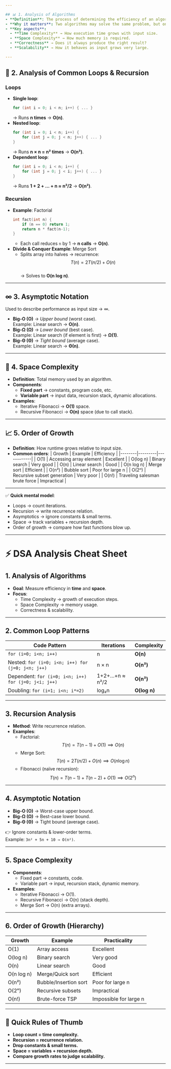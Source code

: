 ```yaml
---

## 📊 1. Analysis of Algorithms
- **Definition**: The process of determining the efficiency of an algorithm in terms of time and space.
- **Why it matters**: Two algorithms may solve the same problem, but one could be 100× faster or use far less memory.
- **Key aspects**:
  - **Time Complexity** → How execution time grows with input size.
  - **Space Complexity** → How much memory is required.
  - **Correctness** → Does it always produce the right result?
  - **Scalability** → How it behaves as input grows very large.

---
```


## 🔁 2. Analysis of Common Loops & Recursion
### Loops
- **Single loop**:  
  ```cpp
  for (int i = 0; i < n; i++) { ... }
  ```
  → Runs **n times** → **O(n)**.
- **Nested loop**:  
  ```cpp
  for (int i = 0; i < n; i++) {
      for (int j = 0; j < n; j++) { ... }
  }
  ```
  → Runs **n × n = n² times** → **O(n²)**.
- **Dependent loop**:  
  ```cpp
  for (int i = 0; i < n; i++) {
      for (int j = 0; j < i; j++) { ... }
  }
  ```
  → Runs **1 + 2 + … + n ≈ n²/2** → **O(n²)**.

### Recursion
- **Example**: Factorial  
  ```cpp
  int fact(int n) {
      if (n == 0) return 1;
      return n * fact(n-1);
  }
  ```
  - Each call reduces `n` by 1 → **n calls** → **O(n)**.
- **Divide & Conquer Example**: Merge Sort  
  - Splits array into halves → recurrence:  
    $$T(n) = 2T(n/2) + O(n)$$  
    → Solves to **O(n log n)**.

---

## ∞ 3. Asymptotic Notation
Used to describe performance as input size → ∞.

- **Big-O (O)** → *Upper bound* (worst case).  
  Example: Linear search → **O(n)**.
- **Big-Ω (Ω)** → *Lower bound* (best case).  
  Example: Linear search (if element is first) → **Ω(1)**.
- **Big-Θ (Θ)** → *Tight bound* (average case).  
  Example: Linear search → **Θ(n)**.

---

## 💾 4. Space Complexity
- **Definition**: Total memory used by an algorithm.
- **Components**:
  - **Fixed part** → constants, program code, etc.
  - **Variable part** → input data, recursion stack, dynamic allocations.
- **Examples**:
  - Iterative Fibonacci → **O(1)** space.
  - Recursive Fibonacci → **O(n)** space (due to call stack).

---

## 📈 5. Order of Growth
- **Definition**: How runtime grows relative to input size.
- **Common orders**:
  | Growth | Example | Efficiency |
  |--------|---------|------------|
  | O(1)   | Accessing array element | Excellent |
  | O(log n) | Binary search | Very good |
  | O(n)   | Linear search | Good |
  | O(n log n) | Merge sort | Efficient |
  | O(n²)  | Bubble sort | Poor for large n |
  | O(2ⁿ)  | Recursive subset generation | Very poor |
  | O(n!)  | Traveling salesman brute force | Impractical |

---

✅ **Quick mental model**:  
- Loops → count iterations.  
- Recursion → write recurrence relation.  
- Asymptotics → ignore constants & small terms.  
- Space → track variables + recursion depth.  
- Order of growth → compare how fast functions blow up.

---

# ⚡ DSA Analysis Cheat Sheet

## 1. Analysis of Algorithms
- **Goal**: Measure efficiency in **time** and **space**.
- **Focus**:  
  - Time Complexity → growth of execution steps.  
  - Space Complexity → memory usage.  
  - Correctness & scalability.

---

## 2. Common Loop Patterns
| Code Pattern | Iterations | Complexity |
|--------------|------------|------------|
| `for (i=0; i<n; i++)` | n | **O(n)** |
| Nested: `for (i=0; i<n; i++) for (j=0; j<n; j++)` | n × n | **O(n²)** |
| Dependent: `for (i=0; i<n; i++) for (j=0; j<i; j++)` | 1+2+…+n ≈ n²/2 | **O(n²)** |
| Doubling: `for (i=1; i<n; i*=2)` | log₂n | **O(log n)** |

---

## 3. Recursion Analysis
- **Method**: Write recurrence relation.
- **Examples**:
  - Factorial:  
    $$T(n) = T(n-1) + O(1) \implies O(n)$$
  - Merge Sort:  
    $$T(n) = 2T(n/2) + O(n) \implies O(n \log n)$$
  - Fibonacci (naïve recursion):  
    $$T(n) = T(n-1) + T(n-2) + O(1) \implies O(2^n)$$

---

## 4. Asymptotic Notation
- **Big-O (O)** → Worst-case upper bound.  
- **Big-Ω (Ω)** → Best-case lower bound.  
- **Big-Θ (Θ)** → Tight bound (average case).  

👉 Ignore constants & lower-order terms.  
Example: `3n² + 5n + 10 → O(n²)`.

---

## 5. Space Complexity
- **Components**:
  - Fixed part → constants, code.  
  - Variable part → input, recursion stack, dynamic memory.
- **Examples**:
  - Iterative Fibonacci → O(1).  
  - Recursive Fibonacci → O(n) (stack depth).  
  - Merge Sort → O(n) (extra arrays).

---

## 6. Order of Growth (Hierarchy)
| Growth | Example | Practicality |
|--------|---------|--------------|
| O(1)   | Array access | Excellent |
| O(log n) | Binary search | Very good |
| O(n)   | Linear search | Good |
| O(n log n) | Merge/Quick sort | Efficient |
| O(n²)  | Bubble/Insertion sort | Poor for large n |
| O(2ⁿ)  | Recursive subsets | Impractical |
| O(n!)  | Brute-force TSP | Impossible for large n |

---

## 🔑 Quick Rules of Thumb
- **Loop count = time complexity.**
- **Recursion = recurrence relation.**
- **Drop constants & small terms.**
- **Space = variables + recursion depth.**
- **Compare growth rates to judge scalability.**

---
